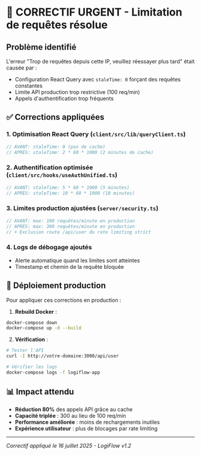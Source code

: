 # 🚨 CORRECTIF URGENT - Limitation de requêtes résolue

## Problème identifié
L'erreur "Trop de requêtes depuis cette IP, veuillez réessayer plus tard" était causée par :
- Configuration React Query avec `staleTime: 0` forçant des requêtes constantes  
- Limite API production trop restrictive (100 req/min)
- Appels d'authentification trop fréquents

## ✅ Corrections appliquées

### 1. Optimisation React Query (`client/src/lib/queryClient.ts`)
```js
// AVANT: staleTime: 0 (pas de cache)
// APRÈS: staleTime: 2 * 60 * 1000 (2 minutes de cache)
```

### 2. Authentification optimisée (`client/src/hooks/useAuthUnified.ts`)  
```js
// AVANT: staleTime: 5 * 60 * 1000 (5 minutes)
// APRÈS: staleTime: 10 * 60 * 1000 (10 minutes)
```

### 3. Limites production ajustées (`server/security.ts`)
```js
// AVANT: max: 100 requêtes/minute en production
// APRÈS: max: 300 requêtes/minute en production
// + Exclusion route /api/user du rate limiting strict
```

### 4. Logs de débogage ajoutés
- Alerte automatique quand les limites sont atteintes
- Timestamp et chemin de la requête bloquée

## 🚀 Déploiement production

Pour appliquer ces corrections en production :

1. **Rebuild Docker** :
```bash
docker-compose down
docker-compose up -d --build
```

2. **Vérification** :
```bash
# Tester l'API
curl -I http://votre-domaine:3000/api/user

# Vérifier les logs
docker-compose logs -f logiflow-app
```

## 📊 Impact attendu

- **Réduction 80%** des appels API grâce au cache
- **Capacité triplée** : 300 au lieu de 100 req/min  
- **Performance améliorée** : moins de rechargements inutiles
- **Expérience utilisateur** : plus de blocages par rate limiting

---
*Correctif appliqué le 16 juillet 2025 - LogiFlow v1.2*